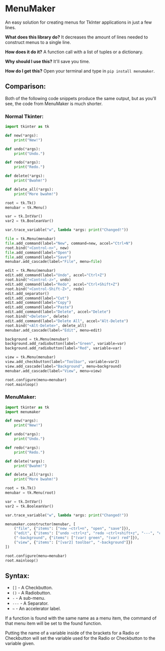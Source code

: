# MenuMaker
An easy solution for creating menus for TkInter applications in just a few lines.

**What does this library do?**
It decreases the amount of lines needed to construct menus to a single line.

**How does it do it?**
A function call with a list of tuples or a dictionary.

**Why should I use this?**
It'll save you time.

**How do I get this?**
Open your terminal and type in `pip install menumaker`.

## Comparison:
Both of the following code snippets produce the same output, but as you'll see, the code from MenuMaker is much shorter.
### Normal Tkinter:
```python
import tkinter as tk

def new(*args):
    print("New!")

def undo(*args):
    print("Undo.")

def redo(*args):
    print("Redo.")

def delete(*args):
    print("Bwahm!")

def delete_all(*args):
    print("More bwahm!")

root = tk.Tk()
menubar = tk.Menu()

var = tk.IntVar()
var2 = tk.BooleanVar()

var.trace_variable("w", lambda *args: print("Changed!"))

file = tk.Menu(menubar)
file.add_command(label="New", command=new, accel="Ctrl+N")
root.bind("<Control-n>", new)
file.add_command(label="Open")
file.add_command(label="Save")
menubar.add_cascade(label="File", menu=file)

edit = tk.Menu(menubar)
edit.add_command(label="Undo", accel="Ctrl+Z")
root.bind("<Control-z>", undo)
edit.add_command(label="Redo", accel="Ctrl+Shift+Z")
root.bind("<Control-Shift-Z>", redo)
edit.add_separator()
edit.add_command(label="Cut")
edit.add_command(label="Copy")
edit.add_command(label="Paste")
edit.add_command(label="Delete", accel="Delete")
root.bind("<Delete>", delete)
edit.add_command(label="Delete All", accel="Alt-Delete")
root.bind("<Alt-Delete>", delete_all)
menubar.add_cascade(label="Edit", menu=edit)

background = tk.Menu(menubar)
background.add_radiobutton(label="Green", variable=var)
background.add_radiobutton(label="Red", variable=var)

view = tk.Menu(menubar)
view.add_checkbutton(label="Toolbar", variable=var2)
view.add_cascade(label="Background", menu=background)
menubar.add_cascade(label="View", menu=view)

root.configure(menu=menubar)
root.mainloop()
```

### MenuMaker:
```python
import tkinter as tk
import menumaker

def new(*args):
    print("New!")

def undo(*args):
    print("Undo.")

def redo(*args):
    print("Redo.")

def delete(*args):
    print("Bwahm!")

def delete_all(*args):
    print("More bwahm!")

root = tk.Tk()
menubar = tk.Menu(root)

var = tk.IntVar()
var2 = tk.BooleanVar()

var.trace_variable("w", lambda *args: print("Changed!"))

menumaker.constructor(menubar, [
    ("file", {"items": ["new ~ctrl+n", "open", "save"]}),
    ("edit", {"items": ["undo ~ctrl+z", "redo ~ctrl+shift+z", "---", "cut", "copy", "paste", "delete ~delete", "delete all ~alt+delete"]}),
    ("-background", {"items": ["(var) green", "(var) red"]}),
    ("view", {"items": ["[var2] toolbar", "-background"]})
])

root.configure(menu=menubar)
root.mainloop()
```

## Syntax:
- `[]` - A Checkbutton.
- `()` - A Radiobutton.
- `-` - A sub-menu.
- `---` - A Separator.
- `~` - An accelerator label.

If a function is found with the same name as a menu item, the command of that menu item will be set to the found function.

Putting the name of a variable inside of the brackets for a Radio or Checkbutton will set the variable used for the Radio or Checkbutton to the variable given.